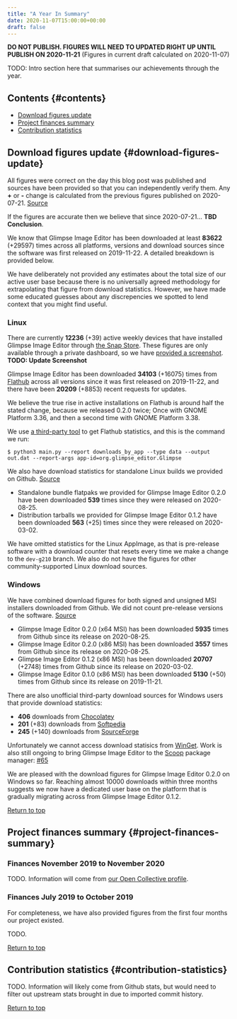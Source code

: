 ```yaml
---
title: "A Year In Summary"
date: 2020-11-07T15:00:00+00:00
draft: false
---
```

**DO NOT PUBLISH. FIGURES WILL NEED TO UPDATED RIGHT UP UNTIL PUBLISH ON 2020-11-21**
(Figures in current draft calculated on 2020-11-07)

TODO: Intro section here that summarises our achievements through the year.

## Contents {#contents}
- [Download figures update](#download-figures-update)
- [Project finances summary](#project-finances-summary)
- [Contribution statistics](#contribution-statistics)

## Download figures update {#download-figures-update}
All figures were correct on the day this blog post was published and sources have been provided so that you can independently verify them. Any **+** or **-** change is calculated from the previous figures published on 2020-07-21. [Source](posts/beta-testing-underway-for-0-2-0/)

If the figures are accurate then we believe that since 2020-07-21... **TBD Conclusion**.

We know that Glimpse Image Editor has been downloaded at least **83622** (+29597) times across all platforms, versions and download sources since the software was first released on 2019-11-22. A detailed breakdown is provided below.

We have deliberately not provided any estimates about the total size of our active user base because there is no universally agreed methodology for extrapolating that figure from download statistics. However, we have made some educated guesses about any discrepencies we spotted to lend context that you might find useful.

### Linux
There are currently **12236** (+39) active weekly devices that have installed Glimpse Image Editor through [the Snap Store](https://snapcraft.io/glimpse-editor/). These figures are only available through a private dashboard, so we have [provided a screenshot](/glimpse-snap-2020-07-21.png). **TODO: Update Screenshot**

Glimpse Image Editor has been downloaded **34103** (+16075) times from [Flathub](https://flathub.org/apps/details/org.glimpse_editor.Glimpse) across all versions since it was first released on 2019-11-22, and there have been **20209** (+8853) recent requests for updates. 

We believe the true rise in active installations on Flathub is around half the stated change, because we released 0.2.0 twice; Once with GNOME Platform 3.36, and then a second time with GNOME Platform 3.38.

We use [a third-party tool](https://gitlab.com/ahayzen/flathub-api-stats-generator) to get Flathub statistics, and this is the command we run: 
```
$ python3 main.py --report downloads_by_app --type data --output out.dat --report-args app-id=org.glimpse_editor.Glimpse
```

We also have download statistics for standalone Linux builds we provided on Github. [Source](https://somsubhra.com/github-release-stats/?username=glimpse-editor&repository=Glimpse)
- Standalone bundle flatpaks we provided for Glimpse Image Editor 0.2.0 have been downloaded **539** times since they were released on 2020-08-25.
- Distribution tarballs we provided for Glimpse Image Editor 0.1.2 have been downloaded **563** (+25) times since they were released on 2020-03-02.

We have omitted statistics for the Linux AppImage, as that is pre-release software with a download counter that resets every time we make a change to the `dev-g210` branch. We also do not have the figures for other community-supported Linux download sources.

### Windows
We have combined download figures for both signed and unsigned MSI installers downloaded from Github. We did not count pre-release versions of the software. [Source](https://somsubhra.com/github-release-stats/?username=glimpse-editor&repository=Glimpse)
- Glimpse Image Editor 0.2.0 (x64 MSI) has been downloaded **5935** times from Github since its release on 2020-08-25. 
- Glimpse Image Editor 0.2.0 (x86 MSI) has been downloaded **3557** times from Github since its release on 2020-08-25.
- Glimpse Image Editor 0.1.2 (x86 MSI) has been downloaded **20707** (+2748) times from Github since its release on 2020-03-02.
- Glimpse Image Editor 0.1.0 (x86 MSI) has been downloaded **5130** (+50) times from Github since its release on 2019-11-21.

There are also unofficial third-party download sources for Windows users that provide download statistics:

* **406** downloads from [Chocolatey](https://chocolatey.org/packages/glimpse/)
* **201** (+83) downloads from [Softpedia](https://www.softpedia.com/dyn-search.php?search_term=glimpse)
* **245** (+140) downloads from [SourceForge](https://sourceforge.net/projects/glimpse-image-editor/files/stats/timeline)

Unfortunately we cannot access download statisics from [WinGet](https://winget.run/pkg/Glimpse/Glimpse). Work is also still ongoing to bring Glimpse Image Editor to the [Scoop](https://scoop.sh/) package manager: [#65](https://github.com/glimpse-editor/Glimpse/issues/65)

We are pleased with the download figures for Glimpse Image Editor 0.2.0 on Windows so far. Reaching almost 10000 downloads within three months suggests we now have a dedicated user base on the platform that is gradually migrating across from Glimpse Image Editor 0.1.2.

[Return to top](#contents)

## Project finances summary {#project-finances-summary}

### Finances November 2019 to November 2020
TODO. Information will come from [our Open Collective profile](https://opencollective.com/glimpse).

### Finances July 2019 to October 2019
For completeness, we have also provided figures from the first four months our project existed.

TODO.

[Return to top](#contents)

## Contribution statistics {#contribution-statistics}
TODO. Information will likely come from Github stats, but would need to filter out upstream stats brought in due to imported commit history.

[Return to top](#contents)

